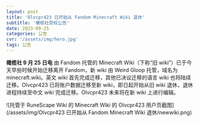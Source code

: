 ```yaml
---
layout: post
title: 'Olvcpr423 已开始从 Fandom Minecraft Wiki 退休'
subtitle: '橄榄社受权公告'
date: 2023-09-25
categories: 公告
cvr: '/assets/img/hero.jpg'
tags: 公告
---
```

**橄榄社 9 月 25 日电**  由 Fandom 托管的 Minecraft Wiki（下称“旧 wiki”）已于今天早些时候开始迁移离开 Fandom，新 wiki 由 Weird Gloop 托管，域名为 minecraft.wiki。英文 wiki 首先完成迁移，其他已决议迁移的语言 wiki 也将陆续迁移。Olvcpr423 已将账户数据迁移至新 wiki，即日起开始从旧 wiki 退休，退休进程持续至中文 wiki 完成迁移。Olvcpr423 未来将在新 wiki 上进行编辑。

![托管于 RuneScape Wiki 的 Minecraft Wiki 的 Olvcpr423 用户页截图](/assets/img/Olvcpr423 已开始从 Fandom Minecraft Wiki 退休/newwiki.png)
